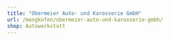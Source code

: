 ```yaml
---
title: "Obermeier Auto- und Karosserie GmbH"
url: /mengkofen/obermeier-auto-und-karosserie-gmbh/
shop: Autowerkstatt
---
```

